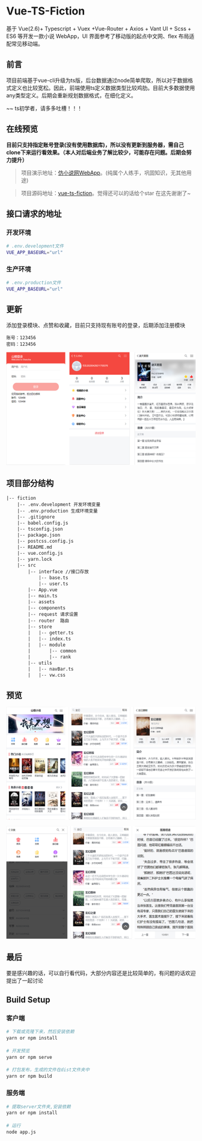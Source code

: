 # Vue-TS-Fiction
基于 Vue(2.6)+ Typescript + Vuex +Vue-Router + Axios + Vant UI + Scss + ES6 等开发一款小说 WebApp，UI 界面参考了移动版的起点中文网、flex 布局适配常见移动端。

## 前言
项目前端基于vue-cli升级为ts版，后台数据通过node简单爬取，所以对于数据格式定义也比较宽松。因此，前端使用ts定义数据类型比较鸡肋。目前大多数据使用any类型定义。后期会重新规划数据格式，在细化定义。

~~ ts初学者，请多多吐槽！！！

## 在线预览
**目前只支持指定账号登录(没有使用数据库)，所以没有更新到服务器，需自己clone下来运行看效果。（本人对后端业务了解比较少，可能存在问题。后期会努力提升）**
> 项目演示地址：[仿小说网WebApp](https://tmfree.dowy.cn)。(纯属个人练手，巩固知识，无其他用途)

> 项目源码地址：[vue-ts-fiction](https://github.com/Tmfree/vue-fiction)。觉得还可以的话给个star 在这先谢谢了~

## 接口请求的地址

### 开发环境
```bash
# .env.development文件
VUE_APP_BASEURL="url"
```
### 生产环境
```bash
# .env.production文件
VUE_APP_BASEURL="url"
```
## 更新
添加登录模块、点赞和收藏，目前只支持现有账号的登录，后期添加注册模块
```
账号：123456
密码：123456
```
![效果图](static/3.png)

## 项目部分结构
```
|-- fiction
    |-- .env.development 开发环境变量
    |-- .env.production 生成环境变量
    |-- .gitignore
    |-- babel.config.js
    |-- tsconfig.json
    |-- package.json
    |-- postcss.config.js
    |-- README.md
    |-- vue.config.js
    |-- yarn.lock
    |-- src
        |-- interface //接口存放
            |-- base.ts
            |-- user.ts
        |-- App.vue
        |-- main.ts
        |-- assets
        |-- components
        |-- request 请求设置
        |-- router  路由
        |-- store
        |   |-- getter.ts
        |   |-- index.ts
        |   |-- module
        |       |-- common
        |       |-- rank
        |-- utils
        |   |-- navBar.ts
        |   |-- vw.css
```
## 预览

![效果图](static/1.png)

![效果图](static/2.png)

## 最后
要是感兴趣的话，可以自行看代码，大部分内容还是比较简单的，有问题的话欢迎提出了一起讨论

[1]: https://github.com/Tmfree/vue-fiction
[2]: https://tmfree.dowy.cn/

## Build Setup

### 客户端
``` bash
# 下载或克隆下来，然后安装依赖
yarn or npm install

# 开发预览
yarn or npm serve

# 打包发布，生成的文件在dist文件夹中
yarn or npm build
```

### 服务端
``` bash
# 提取server文件夹,安装依赖
yarn or npm install

# 运行
node app.js
```
